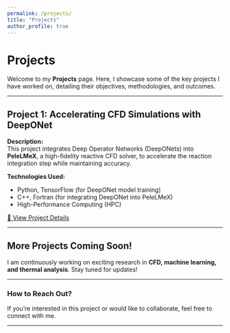 ```yaml
---
permalink: /projects/
title: "Projects"
author_profile: true
---
```


# Projects

Welcome to my **Projects** page. Here, I showcase some of the key projects I have worked on, detailing their objectives, methodologies, and outcomes.

---

## **Project 1: Accelerating CFD Simulations with DeepONet**
**Description:**  
This project integrates Deep Operator Networks (DeepONets) into **PeleLMeX**, a high-fidelity reactive CFD solver, to accelerate the reaction integration step while maintaining accuracy.

**Technologies Used:**  
- Python, TensorFlow (for DeepONet model training)  
- C++, Fortran (for integrating DeepONet into PeleLMeX)  
- High-Performance Computing (HPC)  

[🔗 View Project Details](../projects/deeponet/)

---

## **More Projects Coming Soon!**
I am continuously working on exciting research in **CFD, machine learning, and thermal analysis**. Stay tuned for updates!

---

### **How to Reach Out?**
If you’re interested in this project or would like to collaborate, feel free to connect with me.

---
